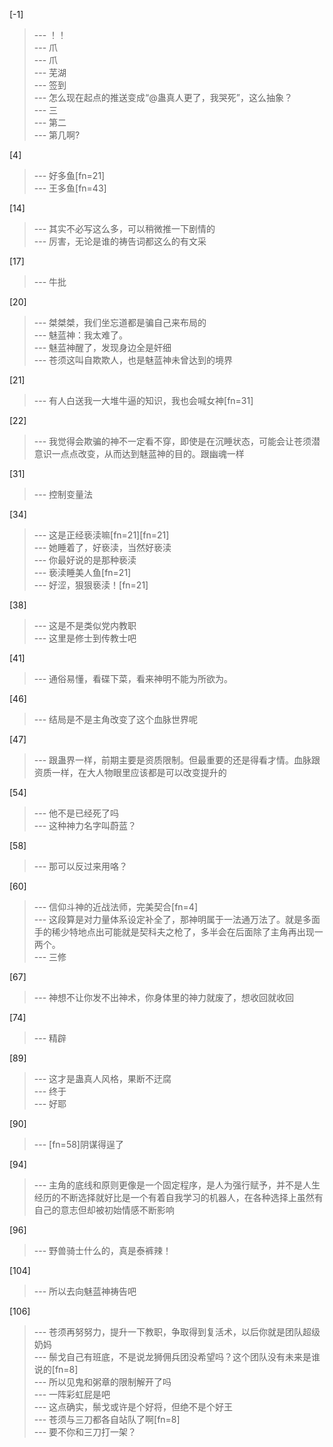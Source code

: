 
[-1] 
>--- ！！<br>
>--- 爪<br>
>--- 爪<br>
>--- 芜湖<br>
>--- 签到<br>
>--- 怎么现在起点的推送变成“@蛊真人更了，我哭死”，这么抽象？<br>
>--- 三<br>
>--- 第二<br>
>--- 第几啊?<br>

[4] 
>--- 好多鱼[fn=21]<br>
>--- 王多鱼[fn=43]<br>

[14] 
>--- 其实不必写这么多，可以稍微推一下剧情的<br>
>--- 厉害，无论是谁的祷告词都这么的有文采<br>

[17] 
>--- 牛批<br>

[20] 
>--- 桀桀桀，我们坐忘道都是骗自己来布局的<br>
>--- 魅蓝神：我太难了。<br>
>--- 魅蓝神醒了，发现身边全是奸细<br>
>--- 苍须这叫自欺欺人，也是魅蓝神未曾达到的境界<br>

[21] 
>--- 有人白送我一大堆牛逼的知识，我也会喊女神[fn=31]<br>

[22] 
>--- 我觉得会欺骗的神不一定看不穿，即使是在沉睡状态，可能会让苍须潜意识一点点改变，从而达到魅蓝神的目的。跟幽魂一样<br>

[31] 
>--- 控制变量法<br>

[34] 
>--- 这是正经亵渎嘛[fn=21][fn=21]<br>
>--- 她睡着了，好亵渎，当然好亵渎<br>
>--- 你最好说的是那种亵渎<br>
>--- 亵渎睡美人鱼[fn=21]<br>
>--- 好涩，狠狠亵渎！[fn=21]<br>

[38] 
>--- 这是不是类似党内教职<br>
>--- 这里是修士到传教士吧<br>

[41] 
>--- 通俗易懂，看碟下菜，看来神明不能为所欲为。<br>

[46] 
>--- 结局是不是主角改变了这个血脉世界呢<br>

[47] 
>--- 跟蛊界一样，前期主要是资质限制。但最重要的还是得看才情。血脉跟资质一样，在大人物眼里应该都是可以改变提升的<br>

[54] 
>--- 他不是已经死了吗<br>
>--- 这种神力名字叫蔚蓝？<br>

[58] 
>--- 那可以反过来用咯？<br>

[60] 
>--- 信仰斗神的近战法师，完美契合[fn=4]<br>
>--- 这段算是对力量体系设定补全了，那神明属于一法通万法了。就是多面手的稀少特地点出可能就是契科夫之枪了，多半会在后面除了主角再出现一两个。<br>
>--- 三修<br>

[67] 
>--- 神想不让你发不出神术，你身体里的神力就废了，想收回就收回<br>

[74] 
>--- 精辟<br>

[89] 
>--- 这才是蛊真人风格，果断不迂腐<br>
>--- 终于<br>
>--- 好耶<br>

[90] 
>--- [fn=58]阴谋得逞了<br>

[94] 
>--- 主角的底线和原则更像是一个固定程序，是人为强行赋予，并不是人生经历的不断选择就好比是一个有着自我学习的机器人，在各种选择上虽然有自己的意志但却被初始情感不断影响<br>

[96] 
>--- 野兽骑士什么的，真是泰裤辣！<br>

[104] 
>--- 所以去向魅蓝神祷告吧<br>

[106] 
>--- 苍须再努努力，提升一下教职，争取得到复活术，以后你就是团队超级奶妈<br>
>--- 鬃戈自己有班底，不是说龙狮佣兵团没希望吗？这个团队没有未来是谁说的[fn=8]<br>
>--- 所以见鬼和粥章的限制解开了吗<br>
>--- 一阵彩虹屁是吧<br>
>--- 这点确实，鬃戈或许是个好将，但绝不是个好王<br>
>--- 苍须与三刀都各自站队了啊[fn=8]<br>
>--- 要不你和三刀打一架？<br>
